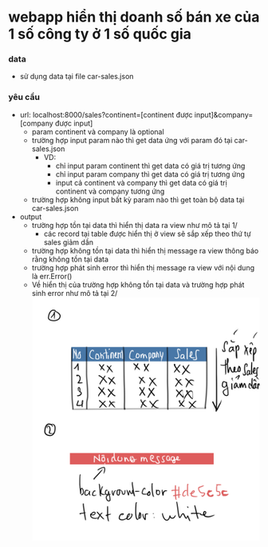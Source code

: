 # webapp hiển thị doanh số bán xe của 1 số công ty ở 1 số quốc gia

### data
- sử dụng data tại file car-sales.json

### yêu cầu
- url: localhost:8000/sales?continent=[continent được input]&company=[company được input]
  - param continent và company là optional
  - trường hợp input param nào thì get data ứng với param đó tại car-sales.json
    - VD: 
      - chỉ input param continent thì get data có giá trị tương ứng
      - chỉ input param company thì get data có giá trị tương ứng
      - input cả continent và company thì get data có giá trị continent và company tương ứng
  - trường hợp không input bất kỳ param nào thì get toàn bộ data tại car-sales.json
- output
  - trường hợp tồn tại data thì hiển thị data ra view như mô tả tại 1/
    - các record tại table được hiển thị ở view sẽ sắp xếp theo thứ tự sales giảm dần
  - trường hợp không tồn tại data thì hiển thị message ra view thông báo rằng không tồn tại data
  - trường hợp phát sinh error thì hiển thị message ra view với nội dung là err.Error()
  - Về hiển thị của trường hợp không tồn tại data và trường hợp phát sinh error như mô tả tại 2/
 ![](https://github.com/kietmathi/webapp-exercise/blob/main/car-sales/DD-demo-template.png)
